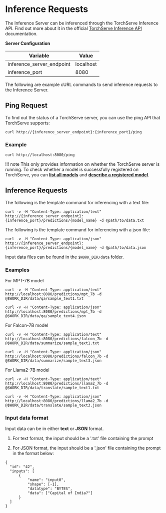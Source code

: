 # Inference Requests
The Inference Server can be inferenced through the TorchServe Inference API. Find out more about it in the official [TorchServe Inference API](https://pytorch.org/serve/inference_api.html) documentation.

**Server Configuration**

| Variable | Value |
| --- | --- |
| inference_server_endpoint | localhost |
| inference_port | 8080 |

The following are example cURL commands to send inference requests to the Inference Server.

## Ping Request
To find out the status of a TorchServe server, you can use the ping API that TorchServe supports:
```
curl http://{inference_server_endpoint}:{inference_port}/ping
```
### Example
```
curl http://localhost:8080/ping
```
!!! note
    This only provides information on whether the TorchServe server is running. To check whether a model is successfully registered on TorchServe, you can [**list all models**](management_requests.md#list-registered-models) and [**describe a registered model**](management_requests.md#describe-registered-models).

## Inference Requests
The following is the template command for inferencing with a text file:
```
curl -v -H "Content-Type: application/text" http://{inference_server_endpoint}:{inference_port}/predictions/{model_name} -d @path/to/data.txt
```

The following is the template command for inferencing with a json file:
```
curl -v -H "Content-Type: application/json" http://{inference_server_endpoint}:{inference_port}/predictions/{model_name} -d @path/to/data.json
```

Input data files can be found in the `$WORK_DIR/data` folder.

### Examples 

For MPT-7B model
```
curl -v -H "Content-Type: application/text" http://localhost:8080/predictions/mpt_7b -d @$WORK_DIR/data/qa/sample_text1.txt
```
```
curl -v -H "Content-Type: application/json" http://localhost:8080/predictions/mpt_7b -d @$WORK_DIR/data/qa/sample_text4.json
```

For Falcon-7B model
```
curl -v -H "Content-Type: application/text" http://localhost:8080/predictions/falcon_7b -d @$WORK_DIR/data/summarize/sample_text1.txt
```
```
curl -v -H "Content-Type: application/json" http://localhost:8080/predictions/falcon_7b -d @$WORK_DIR/data/summarize/sample_text3.json
```

For Llama2-7B model
```
curl -v -H "Content-Type: application/text" http://localhost:8080/predictions/llama2_7b -d @$WORK_DIR/data/translate/sample_text1.txt
```
```
curl -v -H "Content-Type: application/json" http://localhost:8080/predictions/llama2_7b -d @$WORK_DIR/data/translate/sample_text3.json
```

### Input data format
Input data can be in either **text** or **JSON** format.

1. For text format, the input should be a '.txt' file containing the prompt

2. For JSON format, the input should be a '.json' file containing the prompt in the format below:
```
{
  "id": "42",
  "inputs": [
      {
          "name": "input0",
          "shape": [-1],
          "datatype": "BYTES",
          "data": ["Capital of India?"]
      }
  ]
}
```